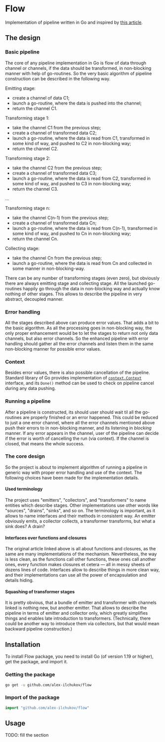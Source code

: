 # Flow

Implementation of pipeline written in Go and inspired by 
[this article](https://go.dev/blog/pipelines).


## The design

### Basic pipeline

The core of any pipeline implementation in Go is flow of data through channel
or channels, if the data should be transformed, in non-blocking manner with
help of go-routines. So the very basic algorithm of pipeline construction can 
be described in the following way.

Emitting stage:
*   create a channel of data C1;
*   launch a go-routine, where the data is pushed into the channel;
*   return the channel C1.

Transforming stage 1:
*   take the channel C1 from the previous step;
*   create a channel of transformed data C2;
*   launch a go-routine, where the data is read from C1, transformed in
    some kind of way, and pushed to C2 in non-blocking way;
*   return the channel C2.

Transforming stage 2:
*   take the channel C2 from the previous step;
*   create a channel of transformed data C3;
*   launch a go-routine, where the data is read from C2, transformed in
    some kind of way, and pushed to C3 in non-blocking way;
*   return the channel C3.

…

Transforming stage n:
*   take the channel C(n-1) from the previous step;
*   create a channel of transformed data Cn;
*   launch a go-routine, where the data is read from C(n-1), transformed in
    some kind of way, and pushed to Cn in non-blocking way;
*   return the channel Cn.

Collecting stage:
*   take the channel Cn from the previous step;
*   launch a go-routine, where the data is read from Cn and collected in some
    manner in non-blocking-way.

There can be any number of transforming stages (even zero), but obviously there
are always emitting stage and collecting stage. All the launched go-routines 
happily go through the data in non-blocking way and actually know nothing of
other stages. This allows to describe the pipeline in very abstract, decoupled
manner.

### Error handling

All the stages described above can produce error values. That adds a bit to the 
basic algorithm. As all the processing goes in non-blocking way, the only 
proper enhancement would be to let the stages to return not only data channels, 
but also error channels. So the enhanced pipeline with error handling should 
gather all the error channels and listen them in the same non-blocking manner 
for possible error values.

### Context

Besides error values, there is also possible cancellation of the pipeline.
Standard library of Go provides implementation of 
[`context.Context`](https://pkg.go.dev/context@go1.19.2#Context) interface, and
its `Done()` method can be used to check on pipeline cancel during any data
pushing.

### Running a pipeline

After a pipeline is constructed, its should user should wait til all the 
go-routines are properly finished or an error happened. This could be reduced 
to just a one error channel, where all the error channels mentioned above push 
their errors to in non-blocking manner, and its listening in _blocking_ manner. 
If any error appears in the channel, user of the pipeline can decide if the
error is worth of cancelling the run (via context). If the channel is closed,
that means the whole success.

### The core design

So the project is about to implement algorithm of running a pipeline in generic 
way with proper error handling and use of the context. The following choices 
have been made for the implementation details.

#### Used terminology

The project uses "emitters", "collectors", and "transformers" to name entities
which describe stages. Other implementations use other words like "sources",
"drains", "sinks", and so on. The terminology is important, as it allows to
name interfaces and their methods in consistent way. An emitter obviously 
emits, a collector collects, a transformer transforms, but what a sink does? 
A drain?

#### Interfaces over functions and closures

The original article linked above is all about functions and closures, as the
same are many implementations of the mechanism. Nevertheless, the way is less
clean, as the functions call other functions, these ones call another ones,
every function makes closures et cetera — all in messy sheets of dozens lines
of code. Interfaces allow to describe things in more clean way, and their
implementations can use all the power of encapsulation and details hiding.

#### Squashing of transformer stages

It is pretty obvious, that a bundle of emitter and transformer with channels
linked is nothing new, but another emitter. That allows to describe the
pipeline in terms of emitter and collector only, which greatly simplifies
things and enables late introduction to transformers. (Technically, there could
be another way to introduce them via collectors, but that would mean backward
pipeline construction.)

## Installation

To install Flow package, you need to install Go (of version 1.19 or higher), 
get the package, and import it.

### Getting the package

```sh
go get -u github.com/alex-ilchukov/flow
```

### Import of the package

```go
import "github.com/alex-ilchukov/flow"
```


## Usage

TODO: fill the section

